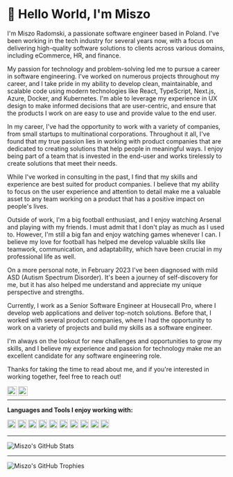 # 🖖 Hello World, I'm Miszo

I'm Miszo Radomski, a passionate software engineer based in Poland. I've been working in the tech industry for several years now, with a focus on delivering high-quality software solutions to clients across various domains, including eCommerce, HR, and finance.

My passion for technology and problem-solving led me to pursue a career in software engineering. I've worked on numerous projects throughout my career, and I take pride in my ability to develop clean, maintainable, and scalable code using modern technologies like React, TypeScript, Next.js, Azure, Docker, and Kubernetes. I'm able to leverage my experience in UX design to make informed decisions that are user-centric, and ensure that the products I work on are easy to use and provide value to the end user.

In my career, I've had the opportunity to work with a variety of companies, from small startups to multinational corporations. Throughout it all, I've found that my true passion lies in working with product companies that are dedicated to creating solutions that help people in meaningful ways. I enjoy being part of a team that is invested in the end-user and works tirelessly to create solutions that meet their needs.

While I've worked in consulting in the past, I find that my skills and experience are best suited for product companies. I believe that my ability to focus on the user experience and attention to detail make me a valuable asset to any team working on a product that has a positive impact on people's lives.

Outside of work, I'm a big football enthusiast, and I enjoy watching Arsenal and playing with my friends. I must admit that I don't play as much as I used to. However, I'm still a big fan and enjoy watching games whenever I can. I believe my love for football has helped me develop valuable skills like teamwork, communication, and adaptability, which have been crucial in my professional life as well.

On a more personal note, in February 2023 I've been diagnosed with mild ASD (Autism Spectrum Disorder). It's been a journey of self-discovery for me, but it has also helped me understand and appreciate my unique perspective and strengths.

Currently, I work as a Senior Software Engineer at Housecall Pro, where I develop web applications and deliver top-notch solutions. Before that, I worked with several product companies, where I had the opportunity to work on a variety of projects and build my skills as a software engineer.

I'm always on the lookout for new challenges and opportunities to grow my skills, and I believe my experience and passion for technology make me an excellent candidate for any software engineering role.

Thanks for taking the time to read about me, and if you're interested in working together, feel free to reach out!

<a target="_blank" rel="noopener noreferer" href="https://linkedin.com/in/miszoradomski/">
  <img align="left" alt="LinkedIn" width="22px" src="https://github.com/miszo/miszo/raw/main/icons/linkedin.svg" />
</a>
<a target="_blank" rel="noopener noreferer" href="https://twitter.com/themiszo">
  <img align="left" alt="X (formly known as Twitter)" width="22px" src="https://github.com/miszo/miszo/raw/main/icons/twitterx.svg" />
</a>
</br>

---

**Languages and Tools I enjoy working with:**

<code><img height="20" alt="JavaScript" src="https://github.com/miszo/miszo/raw/main/icons/javascript.svg"></code>
<code><img height="20" alt="TypeScript" src="https://github.com/miszo/miszo/raw/main/icons/typescript.svg"></code>
<code><img height="20" alt="React" src="https://github.com/miszo/miszo/raw/main/icons/react.svg"></code>
<code><img height="20" alt="Next.js" src="https://github.com/miszo/miszo/raw/main/icons/next.svg"></code>
<code><img height="20" alt="Radix" src="https://github.com/miszo/miszo/raw/main/icons/radix.svg"></code>
<code><img height="20" alt="Node" src="https://github.com/miszo/miszo/raw/main/icons/node-dot-js.svg"></code>
<code><img height="20" alt="Jest" src="https://github.com/miszo/miszo/raw/main/icons/jest.svg"></code>
<code><img height="20" alt="ESLint" src="https://github.com/miszo/miszo/raw/main/icons/eslint.svg"></code>
<code><img height="20" alt="Prettier" src="https://github.com/miszo/miszo/raw/main/icons/prettier.svg"></code>
<code><img height="20" alt="Neovim BTW" src="https://github.com/miszo/miszo/raw/main/icons/neovim.svg"></code>

---

<img alt="Miszo's GitHub Stats" src="https://github-readme-stats.miszo.vercel.app/api?username=miszo&show_icons=true&count_private=true&theme=nightowl" />

---

<img alt="Miszo's GitHub Trophies" src="https://github-profile-trophy.vercel.app/?username=miszo&column=3&margin-w=15&margin-h=15&theme=dracula" />
